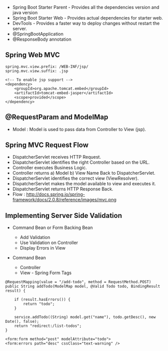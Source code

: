 - Spring Boot Starter Parent - Provides all the dependencies version and java version
- Spring Boot Starter Web - Provides actual dependencies for starter web.
- DevTools - Provides a faster way to deploy changes without restart the server.
- @SpringBootApplication
- @ResponseBody annotation

## Spring Web MVC
```
spring.mvc.view.prefix: /WEB-INF/jsp/
spring.mvc.view.suffix: .jsp
```

```
<!-- To enable jsp support -->
<dependency>
	<groupId>org.apache.tomcat.embed</groupId>
	<artifactId>tomcat-embed-jasper</artifactId>
	<scope>provided</scope>
</dependency>
```

## @RequestParam and ModelMap
- Model : Model is used to pass data from Controller to View (jsp).

## Spring MVC Request Flow
- DispatcherServlet receives HTTP Request.
- DispatcherServlet identifies the right Controller based on the URL.
- Controller executes Business Logic.
- Controller returns a) Model b) View Name Back to DispatcherServlet.
- DispatcherServlet identifies the correct view (ViewResolver).
- DispatcherServlet makes the model available to view and executes it.
- DispatcherServlet returns HTTP Response Back.
- Flow : http://docs.spring.io/spring-framework/docs/2.0.8/reference/images/mvc.png

## Implementing Server Side Validation
- Command Bean or Form Backing Bean
    * Add Validation
    * Use Validation on Controller
    * Display Errors in View

- Command Bean
    * Controller
    * View - Spring Form Tags

```
@RequestMapping(value = "/add-todo", method = RequestMethod.POST)
public String addTodo(ModelMap model, @Valid Todo todo, BindingResult result) {

	if (result.hasErrors()) {
		return "todo";
	}

	service.addTodo((String) model.get("name"), todo.getDesc(), new Date(), false);
	return "redirect:/list-todos";
}
```

```
<form:form method="post" modelAttribute="todo">
<form:errors path="desc" cssClass="text-warning" />
```

